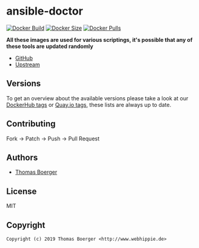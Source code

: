 # ansible-doctor

[![Docker Build](https://github.com/toolhippie/ansible-doctor/workflows/docker/badge.svg)](https://github.com/toolhippie/ansible-doctor/actions?query=workflow%3Adocker) [![Docker Size](https://img.shields.io/docker/image-size/toolhippie/ansible-doctor/latest)](https://hub.docker.com/r/toolhippie/ansible-doctor) [![Docker Pulls](https://img.shields.io/docker/pulls/toolhippie/ansible-doctor)](https://hub.docker.com/r/toolhippie/ansible-doctor)

**All these images are used for various scriptings, it's possible that any of these tools are updated randomly**

* [GitHub](https://github.com/toolhippie/ansible-doctor)
* [Upstream](https://github.com/thegeeklab/ansible-doctor)

## Versions

To get an overview about the available versions please take a look at our [DockerHub tags](https://hub.docker.com/r/toolhippie/ansible-doctor/tags/) or [Quay.io tags](https://quay.io/repository/toolhippie/ansible-doctor?tab=tags), these lists are always up to date.

## Contributing

Fork -> Patch -> Push -> Pull Request

## Authors

* [Thomas Boerger](https://github.com/tboerger)

## License

MIT

## Copyright

```
Copyright (c) 2019 Thomas Boerger <http://www.webhippie.de>
```
